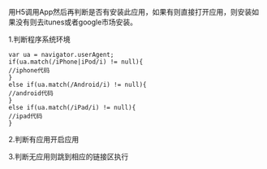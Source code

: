 用H5调用App然后再判断是否有安装此应用，如果有则直接打开应用，则安装如果没有则去itunes或者google市场安装。

1.判断程序系统环境

```
var ua = navigator.userAgent;
if(ua.match(/iPhone|iPod/i) != null){
//iphone代码
}
else if(ua.match(/Android/i) != null){
//android代码
}
else if(ua.match(/iPad/i) != null){
//ipad代码
}
```


2.判断有应用开启应用

3.判断无应用则跳到相应的链接区执行